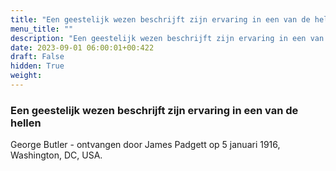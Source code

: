 ```yaml
---
title: "Een geestelijk wezen beschrijft zijn ervaring in een van de hellen"
menu_title: ""
description: "Een geestelijk wezen beschrijft zijn ervaring in een van de hellen"
date: 2023-09-01 06:00:01+00:422
draft: False
hidden: True
weight:
---
```

### Een geestelijk wezen beschrijft zijn ervaring in een van de hellen

George Butler - ontvangen door James Padgett op 5 januari 1916, Washington, DC, USA.
